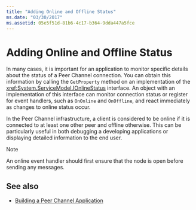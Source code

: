 ```yaml
---
title: "Adding Online and Offline Status"
ms.date: "03/30/2017"
ms.assetid: 05e5f51d-81b6-4c17-b364-9dda447a5fce
---
```

# Adding Online and Offline Status
In many cases, it is important for an application to monitor specific details about the status of a Peer Channel connection. You can obtain this information by calling the `GetProperty` method on an implementation of the <xref:System.ServiceModel.IOnlineStatus> interface. An object with an implementation of this interface can monitor connection status or register for event handlers, such as `OnOnline` and `OnOffline`, and react immediately as changes to online status occur.  
  
 In the Peer Channel infrastructure, a client is considered to be online if it is connected to at least one other peer and offline otherwise. This can be particularly useful in both debugging a developing applications or displaying detailed information to the end user.  
  
> [!NOTE]
> An online event handler should first ensure that the node is open before sending any messages.  
  
## See also

- [Building a Peer Channel Application](building-a-peer-channel-application.md)
